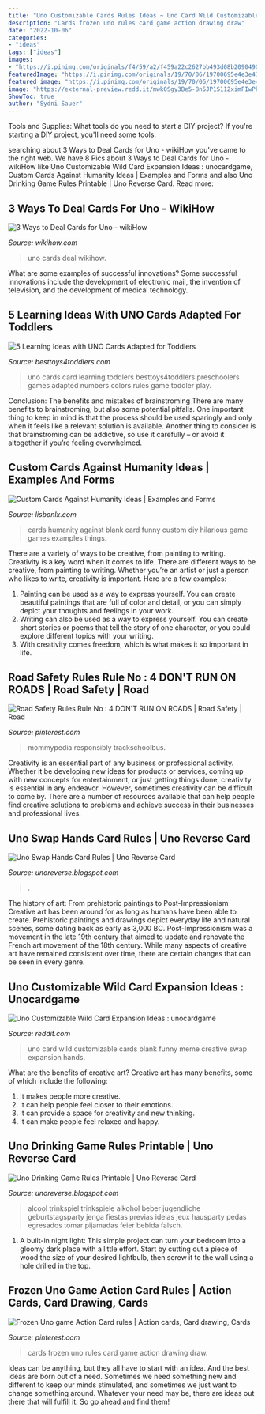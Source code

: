 ```yaml
---
title: "Uno Customizable Cards Rules Ideas ~ Uno Card Wild Customizable Cards Blank Funny Meme Creative Swap Expansion Hands"
description: "Cards frozen uno rules card game action drawing draw"
date: "2022-10-06"
categories:
- "ideas"
tags: ["ideas"]
images:
- "https://i.pinimg.com/originals/f4/59/a2/f459a22c2627bb493d08b20904906da2.jpg"
featuredImage: "https://i.pinimg.com/originals/19/70/06/19700695e4e3e47d6a578762fa6ab297.jpg"
featured_image: "https://i.pinimg.com/originals/19/70/06/19700695e4e3e47d6a578762fa6ab297.jpg"
image: "https://external-preview.redd.it/mwk0Sgy3Be5-8n5JP1S112ximFIwPk2d4NWfw3Z9qZY.jpg?auto=webp&amp;s=c0c487fcdb557e37b4705b3ad29c05d443d33869"
ShowToc: true
author: "Sydni Sauer"
---
```



Tools and Supplies: What tools do you need to start a DIY project?
If you're starting a DIY project, you'll need some tools.

	

		
searching about 3 Ways to Deal Cards for Uno - wikiHow you've came to the right web. We have 8 Pics about 3 Ways to Deal Cards for Uno - wikiHow like Uno Customizable Wild Card Expansion Ideas : unocardgame, Custom Cards Against Humanity Ideas | Examples and Forms and also Uno Drinking Game Rules Printable | Uno Reverse Card. Read more:
		
    
## 3 Ways To Deal Cards For Uno - WikiHow

<img loading=lazy src="http://www.wikihow.com/images/a/a3/Deal-Cards-for-Uno-Step-9.jpg" onerror="this.onerror=null;this.src='https://tse4.mm.bing.net/th?id=OIP.LnX7kfIfnMPkRBw2GEl4igHaFj&amp;pid=15.1';" alt="3 Ways to Deal Cards for Uno - wikiHow">

_Source: wikihow.com_

>uno cards deal wikihow. 

	

What are some examples of successful innovations?
Some successful innovations include the development of electronic mail, the invention of television, and the development of medical technology.

    
## 5 Learning Ideas With UNO Cards Adapted For Toddlers

<img loading=lazy src="http://besttoys4toddlers.com/wp-content/uploads/2015/07/UNO-CARD-GAMES-1.jpg" onerror="this.onerror=null;this.src='https://tse3.mm.bing.net/th?id=OIP.ASVAcn039y7hD18Oo-GrSwHaLG&amp;pid=15.1';" alt="5 Learning Ideas with UNO Cards Adapted for Toddlers">

_Source: besttoys4toddlers.com_

>uno cards card learning toddlers besttoys4toddlers preschoolers games adapted numbers colors rules game toddler play. 

	

Conclusion: The benefits and mistakes of brainstroming
There are many benefits to brainstroming, but also some potential pitfalls. One important thing to keep in mind is that the process should be used sparingly and only when it feels like a relevant solution is available. Another thing to consider is that brainstroming can be addictive, so use it carefully – or avoid it altogether if you’re feeling overwhelmed.

    
## Custom Cards Against Humanity Ideas | Examples And Forms

<img loading=lazy src="https://i.pinimg.com/originals/c4/e4/01/c4e401583fed0988066a84fdb810839d.jpg" onerror="this.onerror=null;this.src='https://tse4.mm.bing.net/th?id=OIP.cFkp1_TNCpvikaQ0h1Cu8wHaJB&amp;pid=15.1';" alt="Custom Cards Against Humanity Ideas | Examples and Forms">

_Source: lisbonlx.com_

>cards humanity against blank card funny custom diy hilarious game games examples things. 

	

There are a variety of ways to be creative, from painting to writing.
Creativity is a key word when it comes to life. There are different ways to be creative, from painting to writing. Whether you’re an artist or just a person who likes to write, creativity is important. Here are a few examples: 
1. Painting can be used as a way to express yourself. You can create beautiful paintings that are full of color and detail, or you can simply depict your thoughts and feelings in your work. 
2. Writing can also be used as a way to express yourself. You can create short stories or poems that tell the story of one character, or you could explore different topics with your writing. 
3. With creativity comes freedom, which is what makes it so important in life.

    
## Road Safety Rules Rule No : 4 DON&#039;T RUN ON ROADS | Road Safety | Road

<img loading=lazy src="https://i.pinimg.com/736x/73/1f/e2/731fe2f4089aa2ab9a8080af8a7fc201.jpg?b=t" onerror="this.onerror=null;this.src='https://tse4.mm.bing.net/th?id=OIP.lxD6eSyH4bJzY4i8-TQH-gHaLa&amp;pid=15.1';" alt="Road Safety Rules Rule No : 4 DON&#039;T RUN ON ROADS | Road Safety | Road">

_Source: pinterest.com_

>mommypedia responsibly trackschoolbus. 

	

Creativity is an essential part of any business or professional activity. Whether it be developing new ideas for products or services, coming up with new concepts for entertainment, or just getting things done, creativity is essential in any endeavor. However, sometimes creativity can be difficult to come by. There are a number of resources available that can help people find creative solutions to problems and achieve success in their businesses and professional lives.

    
## Uno Swap Hands Card Rules | Uno Reverse Card

<img loading=lazy src="https://i.pinimg.com/474x/c8/cb/ab/c8cbabea756b9eb048ee6ba2802cc67c.jpg" onerror="this.onerror=null;this.src='https://tse2.mm.bing.net/th?id=OIP.66nCJn9E7uMkMzjsh6VgcQAAAA&amp;pid=15.1';" alt="Uno Swap Hands Card Rules | Uno Reverse Card">

_Source: unoreverse.blogspot.com_

>. 

	

The history of art: From prehistoric paintings to Post-Impressionism
Creative art has been around for as long as humans have been able to create. Prehistoric paintings and drawings depict everyday life and natural scenes, some dating back as early as 3,000 BC. Post-Impressionism was a movement in the late 19th century that aimed to update and renovate the French art movement of the 18th century. While many aspects of creative art have remained consistent over time, there are certain changes that can be seen in every genre.

    
## Uno Customizable Wild Card Expansion Ideas : Unocardgame

<img loading=lazy src="https://external-preview.redd.it/mwk0Sgy3Be5-8n5JP1S112ximFIwPk2d4NWfw3Z9qZY.jpg?auto=webp&amp;s=c0c487fcdb557e37b4705b3ad29c05d443d33869" onerror="this.onerror=null;this.src='https://tse2.mm.bing.net/th?id=OIP.yMur6nVrnrBI7muigCzGfAAAAA&amp;pid=15.1';" alt="Uno Customizable Wild Card Expansion Ideas : unocardgame">

_Source: reddit.com_

>uno card wild customizable cards blank funny meme creative swap expansion hands. 

	

What are the benefits of creative art?
Creative art has many benefits, some of which include the following: 
1. It makes people more creative.
2. It can help people feel closer to their emotions.
3. It can provide a space for creativity and new thinking.
4. It can make people feel relaxed and happy.

    
## Uno Drinking Game Rules Printable | Uno Reverse Card

<img loading=lazy src="https://i.pinimg.com/originals/f4/59/a2/f459a22c2627bb493d08b20904906da2.jpg" onerror="this.onerror=null;this.src='https://tse3.mm.bing.net/th?id=OIP.EAgxpW6kEdkGBBgwotXm2gHaJ4&amp;pid=15.1';" alt="Uno Drinking Game Rules Printable | Uno Reverse Card">

_Source: unoreverse.blogspot.com_

>alcool trinkspiel trinkspiele alkohol beber jugendliche geburtstagsparty jenga fiestas previas ideias jeux hausparty pedas egresados tomar pijamadas feier bebida falsch. 

	

1. A built-in night light: This simple project can turn your bedroom into a gloomy dark place with a little effort. Start by cutting out a piece of wood the size of your desired lightbulb, then screw it to the wall using a hole drilled in the top.

    
## Frozen Uno Game Action Card Rules | Action Cards, Card Drawing, Cards

<img loading=lazy src="https://i.pinimg.com/originals/19/70/06/19700695e4e3e47d6a578762fa6ab297.jpg" onerror="this.onerror=null;this.src='https://tse2.mm.bing.net/th?id=OIP.OJHBLtqhLLZN_1c5TFfL7AHaJ4&amp;pid=15.1';" alt="Frozen Uno game Action Card rules | Action cards, Card drawing, Cards">

_Source: pinterest.com_

>cards frozen uno rules card game action drawing draw. 

	

Ideas can be anything, but they all have to start with an idea. And the best ideas are born out of a need. Sometimes we need something new and different to keep our minds stimulated, and sometimes we just want to change something around. Whatever your need may be, there are ideas out there that will fulfill it. So go ahead and find them!

